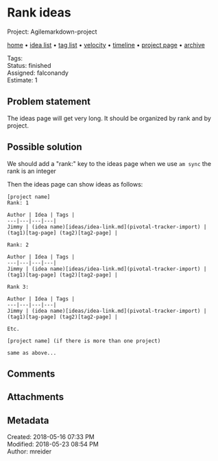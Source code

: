 # Rank ideas

Project: Agilemarkdown-project

[home](../index.md) • [idea list](../ideas.md) • [tag list](../tags.md) • [velocity](../velocity.md) • [timeline](../timeline.md) • [project page](../agilemarkdown-project.md) • [archive](archive.md)

Tags:   
Status: finished  
Assigned: falconandy  
Estimate: 1  

## Problem statement

The ideas page will get very long. It should be organized by rank and by project.

## Possible solution

We should add a "rank:" key to the ideas page when we use  `am sync` the rank is an integer

Then the ideas page can show ideas as follows:

```
[project name]
Rank: 1

Author | Idea | Tags |
---|---|---|---|
Jimmy | (idea name)[ideas/idea-link.md](pivotal-tracker-import) | (tag1)[tag-page] (tag2)[tag2-page] |

Rank: 2

Author | Idea | Tags |
---|---|---|---|
Jimmy | (idea name)[ideas/idea-link.md](pivotal-tracker-import) | (tag1)[tag-page] (tag2)[tag2-page] |

Rank 3:

Author | Idea | Tags |
---|---|---|---|
Jimmy | (idea name)[ideas/idea-link.md](pivotal-tracker-import) | (tag1)[tag-page] (tag2)[tag2-page] |

Etc.

[project name] (if there is more than one project)

same as above...

```

## Comments

## Attachments

## Metadata

Created: 2018-05-16 07:33 PM  
Modified: 2018-05-23 08:54 PM  
Author: mreider  
